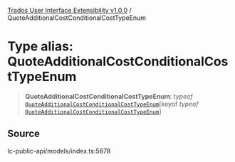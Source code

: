 [Trados User Interface Extensibility v1.0.0](../wiki/globals) / QuoteAdditionalCostConditionalCostTypeEnum

# Type alias: QuoteAdditionalCostConditionalCostTypeEnum

> **QuoteAdditionalCostConditionalCostTypeEnum**: *typeof* [`QuoteAdditionalCostConditionalCostTypeEnum`](../wiki/Variable.QuoteAdditionalCostConditionalCostTypeEnum)\[keyof *typeof* [`QuoteAdditionalCostConditionalCostTypeEnum`](../wiki/Variable.QuoteAdditionalCostConditionalCostTypeEnum)\]

## Source

lc-public-api/models/index.ts:5878
